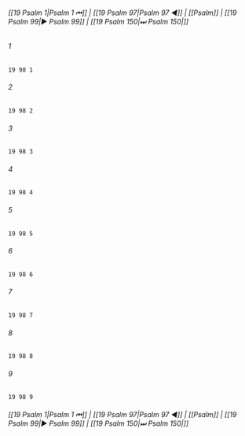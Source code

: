
###### [[19 Psalm 1|Psalm 1 ⏮]] | [[19 Psalm 97|Psalm 97 ◀]] | [[Psalm]] | [[19 Psalm 99|▶ Psalm 99]] | [[19 Psalm 150|⏭ Psalm 150|]]

###### 1
``` verse
19 98 1 
```
###### 2
``` verse
19 98 2 
```
###### 3
``` verse
19 98 3 
```
###### 4
``` verse
19 98 4 
```
###### 5
``` verse
19 98 5 
```
###### 6
``` verse
19 98 6 
```
###### 7
``` verse
19 98 7 
```
###### 8
``` verse
19 98 8 
```
###### 9
``` verse
19 98 9 
```

###### [[19 Psalm 1|Psalm 1 ⏮]] | [[19 Psalm 97|Psalm 97 ◀]] | [[Psalm]] | [[19 Psalm 99|▶ Psalm 99]] | [[19 Psalm 150|⏭ Psalm 150|]]

